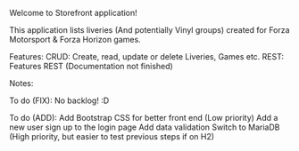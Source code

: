 Welcome to Storefront application! 

This application lists liveries (And potentially Vinyl groups) created for Forza Motorsport & Forza Horizon games.

Features:
CRUD: Create, read, update or delete Liveries, Games etc.
REST: Features REST (Documentation not finished)

Notes:


To do (FIX):
No backlog! :D

To do (ADD):
Add Bootstrap CSS for better front end (Low priority)
Add a new user sign up to the login page
Add data validation
Switch to MariaDB (High priority, but easier to test previous steps if on H2)
